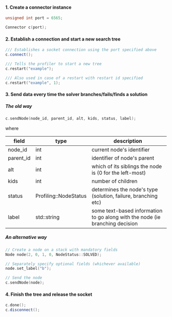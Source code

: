 
#### 1. Create a connector instance

```c++
unsigned int port = 6565;
```

```c++
Connector c(port);
```

#### 2. Establish a connection and start a new search tree

```c++
/// Establishes a socket connection using the port specified above
c.connect();

/// Tells the profiler to start a new tree
c.restart("example");

/// Also used in case of a restart with restart id specified
c.restart("example", 1);
```

#### 3. Send data every time the solver branches/fails/finds a solution

##### The old way

```c++
c.sendNode(node_id, parent_id, alt, kids, status, label);
```

where

field   | type | description
------  | ---- | -----------
node_id   | int | current node's identifier
parent_id | int | identifier of node's parent
alt       | int | which of its siblings the node is (0 for the left-most)
kids      | int | number of children
status    | Profiling::NodeStatus | determines the node's type (solution, failure, branching etc)
label     | std::string | some text-based information to go along with the node (ie branching decision

##### An alternative way

```c++
// Create a node on a stack with mandatory fields
Node node(2, 0, 1, 0, NodeStatus::SOLVED);
```

```c++
// Separately specify optional fields (whichever available)
node.set_label("b");
```

```c++
// Send the node
c.sendNode(node);
```

#### 4. Finish the tree and release the socket

```c++
c.done();
c.disconnect();
```
